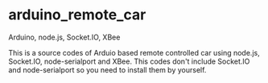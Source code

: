 arduino_remote_car
==================

Arduino, node.js, Socket.IO, XBee


This is a source codes of Arduio based remote controlled car using node.js, Socket.IO, node-serialport and XBee. 
This codes don't include Socket.IO and node-serialport so you need to install them by yourself. 

